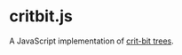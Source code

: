 critbit.js
==========

A JavaScript implementation of [crit-bit trees](http://cr.yp.to/critbit.html).
